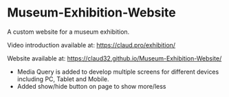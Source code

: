 # Museum-Exhibition-Website
A custom website for a museum exhibition.

Video introduction available at: https://claud.pro/exhibition/

Website available at: https://claud32.github.io/Museum-Exhibition-Website/
- Media Query is added to develop multiple screens for different devices including PC, Tablet and Mobile.
- Added show/hide button on page to show more/less


